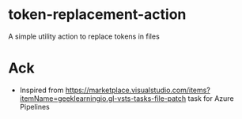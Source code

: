 # token-replacement-action
A simple utility action to replace tokens in files

# Ack

- Inspired from https://marketplace.visualstudio.com/items?itemName=geeklearningio.gl-vsts-tasks-file-patch task for Azure Pipelines